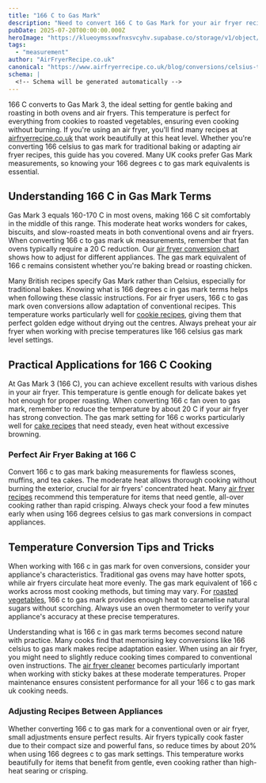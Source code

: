 ```yaml
---
title: "166 C to Gas Mark"
description: "Need to convert 166 C to Gas Mark for your air fryer recipes? Our guide makes it simple with clear conversions and practical tips. Whether you're baking or roasting, get perfect results every time with our temperature cheat sheet."
pubDate: 2025-07-20T00:00:00.000Z
heroImage: "https://klueoymssxwfnxsvcyhv.supabase.co/storage/v1/object/public/Shmucket/166-c-to-gas-mark.png"
tags:
  - "measurement"
author: "AirFryerRecipe.co.uk"
canonical: "https://www.airfryerrecipe.co.uk/blog/conversions/celsius-to-gas-mark/166-c-to-gas-mark"
schema: |
  <!-- Schema will be generated automatically -->
---
```


<p id="">166 C converts to Gas Mark 3, the ideal setting for gentle baking and roasting in both ovens and air fryers. This temperature is perfect for everything from cookies to roasted vegetables, ensuring even cooking without burning. If you're using an air fryer, you'll find many recipes at <a href="https://www.airfryerrecipe.co.uk" id="">airfryerrecipe.co.uk</a> that work beautifully at this heat level. Whether you're converting 166 celsius to gas mark for traditional baking or adapting air fryer recipes, this guide has you covered. Many UK cooks prefer Gas Mark measurements, so knowing your 166 degrees c to gas mark equivalents is essential.</p><h2 id="">Understanding 166 C in Gas Mark Terms</h2><p id="">Gas Mark 3 equals 160-170 C in most ovens, making 166 C sit comfortably in the middle of this range. This moderate heat works wonders for cakes, biscuits, and slow-roasted meats in both conventional ovens and air fryers. When converting 166 c to gas mark uk measurements, remember that fan ovens typically require a 20 C reduction. Our <a href="https://www.airfryerrecipe.co.uk/air-fryer-conversion-chart" id="">air fryer conversion chart</a> shows how to adjust for different appliances. The gas mark equivalent of 166 c remains consistent whether you're baking bread or roasting chicken.</p><p id="">Many British recipes specify Gas Mark rather than Celsius, especially for traditional bakes. Knowing what is 166 degrees c in gas mark terms helps when following these classic instructions. For air fryer users, 166 c to gas mark oven conversions allow adaptation of conventional recipes. This temperature works particularly well for <a href="https://www.airfryerrecipe.co.uk/recipe-category/cookies" id="">cookie recipes</a>, giving them that perfect golden edge without drying out the centres. Always preheat your air fryer when working with precise temperatures like 166 celsius gas mark level settings.</p><h2 id="">Practical Applications for 166 C Cooking</h2><p id="">At Gas Mark 3 (166 C), you can achieve excellent results with various dishes in your air fryer. This temperature is gentle enough for delicate bakes yet hot enough for proper roasting. When converting 166 c fan oven to gas mark, remember to reduce the temperature by about 20 C if your air fryer has strong convection. The gas mark setting for 166 c works particularly well for <a href="https://www.airfryerrecipe.co.uk/recipe-category/cakes" id="">cake recipes</a> that need steady, even heat without excessive browning.</p><h3 id="">Perfect Air Fryer Baking at 166 C</h3><p id="">Convert 166 c to gas mark baking measurements for flawless scones, muffins, and tea cakes. The moderate heat allows thorough cooking without burning the exterior, crucial for air fryers' concentrated heat. Many <a href="https://www.airfryerrecipe.co.uk/recipes" id="">air fryer recipes</a> recommend this temperature for items that need gentle, all-over cooking rather than rapid crisping. Always check your food a few minutes early when using 166 degrees celsius to gas mark conversions in compact appliances.</p><h2 id="">Temperature Conversion Tips and Tricks</h2><p id="">When working with 166 c in gas mark for oven conversions, consider your appliance's characteristics. Traditional gas ovens may have hotter spots, while air fryers circulate heat more evenly. The gas mark equivalent of 166 c works across most cooking methods, but timing may vary. For <a href="https://www.airfryerrecipe.co.uk/recipe-category/vegetables" id="">roasted vegetables</a>, 166 c to gas mark provides enough heat to caramelise natural sugars without scorching. Always use an oven thermometer to verify your appliance's accuracy at these precise temperatures.</p><p id="">Understanding what is 166 c in gas mark terms becomes second nature with practice. Many cooks find that memorising key conversions like 166 celsius to gas mark makes recipe adaptation easier. When using an air fryer, you might need to slightly reduce cooking times compared to conventional oven instructions. The <a href="https://www.airfryerrecipe.co.uk/air-fryer-cleaner" id="">air fryer cleaner</a> becomes particularly important when working with sticky bakes at these moderate temperatures. Proper maintenance ensures consistent performance for all your 166 c to gas mark uk cooking needs.</p><h3 id="">Adjusting Recipes Between Appliances</h3><p id="">Whether converting 166 c to gas mark for a conventional oven or air fryer, small adjustments ensure perfect results. Air fryers typically cook faster due to their compact size and powerful fans, so reduce times by about 20% when using 166 degrees c to gas mark settings. This temperature works beautifully for items that benefit from gentle, even cooking rather than high-heat searing or crisping.</p>
